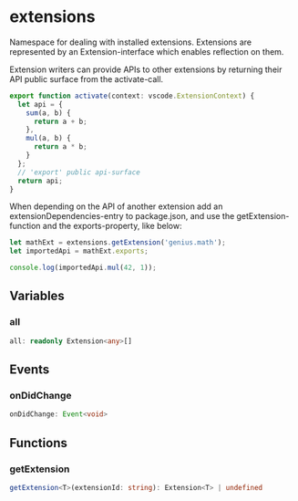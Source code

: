 # extensions

Namespace for dealing with installed extensions. Extensions are represented by an Extension-interface which enables reflection on them.

Extension writers can provide APIs to other extensions by returning their API public surface from the activate-call.

```typescript
export function activate(context: vscode.ExtensionContext) {
  let api = {
    sum(a, b) {
      return a + b;
    },
    mul(a, b) {
      return a * b;
    }
  };
  // 'export' public api-surface
  return api;
}
```

When depending on the API of another extension add an extensionDependencies-entry to package.json, and use the getExtension-function and the exports-property, like below:

```typescript
let mathExt = extensions.getExtension('genius.math');
let importedApi = mathExt.exports;

console.log(importedApi.mul(42, 1));
```

## Variables

### all

```typescript
all: readonly Extension<any>[]
```

## Events

### onDidChange

```typescript
onDidChange: Event<void>
```

## Functions

### getExtension

```typescript
getExtension<T>(extensionId: string): Extension<T> | undefined
```

[Extension]: ExtensionT.md
[ExtensionContext]: ExtensionContext.md
[Event]: EventT.md
